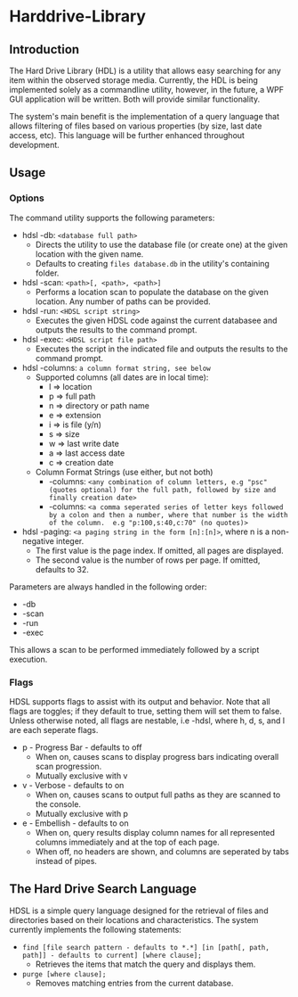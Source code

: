 # Harddrive-Library

## Introduction
The Hard Drive Library (HDL) is a utility that allows easy searching for any item within the observed storage media.  Currently, the HDL is being implemented solely as a commandline utility, however, in the future, a WPF GUI application will be written.  Both will provide similar functionality.

The system's main benefit is the implementation of a query language that allows filtering of files based on various properties (by size, last date access, etc).  This language will be further enhanced throughout development.

## Usage

### Options
The command utility supports the following parameters:
* hdsl -db: `<database full path>`
  * Directs the utility to use the database file (or create one) at the given location with the given name.
  * Defaults to creating `files database.db` in the utility's containing folder.
* hdsl -scan: `<path>[, <path>, <path>]`
  * Performs a location scan to populate the database on the given location.  Any number of paths can be provided.
* hdsl -run: `<HDSL script string>`
  * Executes the given HDSL code against the current databasee and outputs the results to the command prompt.
* hdsl -exec: `<HDSL script file path>`
  * Executes the script in the indicated file and outputs the results to the command prompt.
* hdsl -columns: `a column format string, see below`
  * Supported columns (all dates are in local time):
    * l => location
    * p => full path
    * n => directory or path name
    * e => extension
    * i => is file (y/n)
    * s => size
    * w => last write date
    * a => last access date
    * c => creation date
  * Column Format Strings (use either, but not both)
    * -columns: `<any combination of column letters, e.g "psc" (quotes optional) for the full path, followed by size and finally creation date>`
    * -columns: `<a comma seperated series of letter keys followed by a colon and then a number, where that number is the width of the column.  e.g "p:100,s:40,c:70" (no quotes)>`
* hdsl -paging: `<a paging string in the form [n]:[n]>`, where n is a non-negative integer.
  * The first value is the page index.  If omitted, all pages are displayed.
  * The second value is the number of rows per page.  If omitted, defaults to 32.

Parameters are always handled in the following order:
* -db
* -scan
* -run
* -exec

This allows a scan to be performed immediately followed by a script execution.

### Flags 
HDSL supports flags to assist with its output and behavior.  Note that all flags are toggles; if they default to true, setting them will set them to false.  Unless otherwise noted, all flags are nestable, i.e -hdsl, where h, d, s, and l are each seperate flags.
* p - Progress Bar - defaults to off
  * When on, causes scans to display progress bars indicating overall scan progression.  
  * Mutually exclusive with v
* v - Verbose - defaults to on
  * When on, causes scans to output full paths as they are scanned to the console.  
  * Mutually exclusive with p
* e - Embellish - defaults to on
  * When on, query results display column names for all represented columns immediately and at the top of each page.
  * When off, no headers are shown, and columns are seperated by tabs instead of pipes.

## The Hard Drive Search Language
HDSL is a simple query language designed for the retrieval of files and directories based on their locations and characteristics.  The system currently implements the following statements:
 * `find [file search pattern - defaults to *.*] [in [path[, path, path]] - defaults to current] [where clause];`
   * Retrieves the items that match the query and displays them.
 * `purge [where clause];`
   * Removes matching entries from the current database.
